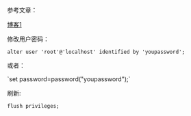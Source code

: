 
参考文章：

[博客1](https://www.cnblogs.com/daemon-/p/9009360.html)

修改用户密码：<p>
`alter user 'root'@'localhost' identified by 'youpassword';`

  <p>或者：<p>
 `set password=password("youpassword");`

刷新: <p>
`flush privileges;`

